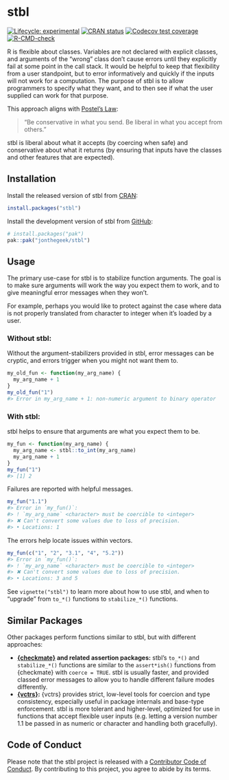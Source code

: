
<!-- README.md is generated from README.Rmd. Please edit that file -->

# stbl

<!-- badges: start -->

[![Lifecycle:
experimental](https://img.shields.io/badge/lifecycle-experimental-orange.svg)](https://lifecycle.r-lib.org/articles/stages.html#experimental)
[![CRAN
status](https://www.r-pkg.org/badges/version/stbl)](https://CRAN.R-project.org/package=stbl)
[![Codecov test
coverage](https://codecov.io/gh/jonthegeek/stbl/branch/main/graph/badge.svg)](https://app.codecov.io/gh/jonthegeek/stbl?branch=main)
[![R-CMD-check](https://github.com/jonthegeek/stbl/actions/workflows/R-CMD-check.yaml/badge.svg)](https://github.com/jonthegeek/stbl/actions/workflows/R-CMD-check.yaml)
<!-- badges: end -->

R is flexible about classes. Variables are not declared with explicit
classes, and arguments of the “wrong” class don’t cause errors until
they explicitly fail at some point in the call stack. It would be
helpful to keep that flexibility from a user standpoint, but to error
informatively and quickly if the inputs will not work for a computation.
The purpose of stbl is to allow programmers to specify what they want,
and to then see if what the user supplied can work for that purpose.

This approach aligns with [Postel’s
Law](https://en.wikipedia.org/wiki/Robustness_principle):

> “Be conservative in what you send. Be liberal in what you accept from
> others.”

stbl is liberal about what it accepts (by coercing when safe) and
conservative about what it returns (by ensuring that inputs have the
classes and other features that are expected).

## Installation

Install the released version of stbl from
[CRAN](https://cran.r-project.org/):

``` r
install.packages("stbl")
```

<div class="pkgdown-devel">

Install the development version of stbl from
[GitHub](https://github.com/):

``` r
# install.packages("pak")
pak::pak("jonthegeek/stbl")
```

</div>

## Usage

The primary use-case for stbl is to stabilize function arguments. The
goal is to make sure arguments will work the way you expect them to
work, and to give meaningful error messages when they won’t.

For example, perhaps you would like to protect against the case where
data is not properly translated from character to integer when it’s
loaded by a user.

### Without stbl:

Without the argument-stabilizers provided in stbl, error messages can be
cryptic, and errors trigger when you might not want them to.

``` r
my_old_fun <- function(my_arg_name) {
  my_arg_name + 1
}
my_old_fun("1")
#> Error in my_arg_name + 1: non-numeric argument to binary operator
```

### With stbl:

stbl helps to ensure that arguments are what you expect them to be.

``` r
my_fun <- function(my_arg_name) {
  my_arg_name <- stbl::to_int(my_arg_name)
  my_arg_name + 1
}
my_fun("1")
#> [1] 2
```

Failures are reported with helpful messages.

``` r
my_fun("1.1")
#> Error in `my_fun()`:
#> ! `my_arg_name` <character> must be coercible to <integer>
#> ✖ Can't convert some values due to loss of precision.
#> • Locations: 1
```

The errors help locate issues within vectors.

``` r
my_fun(c("1", "2", "3.1", "4", "5.2"))
#> Error in `my_fun()`:
#> ! `my_arg_name` <character> must be coercible to <integer>
#> ✖ Can't convert some values due to loss of precision.
#> • Locations: 3 and 5
```

See `vignette("stbl")` to learn more about how to use stbl, and when to
“upgrade” from `to_*()` functions to `stabilize_*()` functions.

## Similar Packages

Other packages perform functions similar to stbl, but with different
approaches:

- **[{checkmate}](https://mllg.github.io/checkmate/) and related
  assertion packages:** stbl’s `to_*()` and `stabilize_*()` functions
  are similar to the `assert*ish()` functions from {checkmate} with
  `coerce = TRUE`. stbl is usually faster, and provided classed error
  messages to allow you to handle different failure modes differently.
- **[{vctrs}](https://vctrs.r-lib.org/):** {vctrs} provides strict,
  low-level tools for coercion and type consistency, especially useful
  in package internals and base-type enforcement. stbl is more tolerant
  and higher-level, optimized for use in functions that accept flexible
  user inputs (e.g. letting a version number 1.1 be passed in as numeric
  or character and handling both gracefully).

## Code of Conduct

Please note that the stbl project is released with a [Contributor Code
of Conduct](https://jonthegeek.github.io/stbl/CODE_OF_CONDUCT.html). By
contributing to this project, you agree to abide by its terms.
